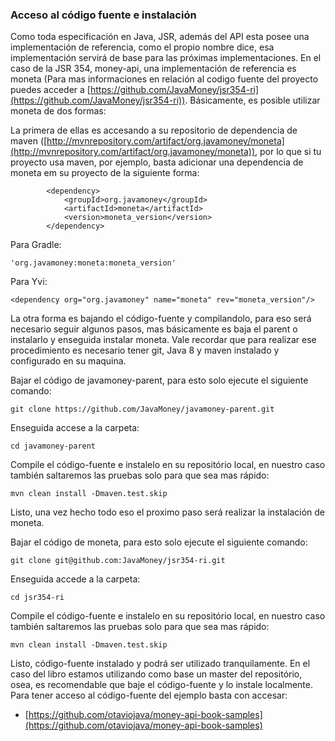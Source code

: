 ### Acceso al código fuente e instalación

Como toda especificación en Java, JSR, además del API esta posee una implementación de referencia, como el propio nombre dice, esa implementación servirá de base para las próximas implementaciones. En el caso de la JSR 354, money-api, una implementación de referencia es moneta (Para mas informaciones en relación al codigo fuente del proyecto puedes acceder a [https://github.com/JavaMoney/jsr354-ri](https://github.com/JavaMoney/jsr354-ri)). Básicamente, es posible utilizar moneta de dos formas:

La primera de ellas es accesando a su repositorio de dependencia de maven ([http://mvnrepository.com/artifact/org.javamoney/moneta](http://mvnrepository.com/artifact/org.javamoney/moneta)), por lo que si tu proyecto usa maven, por ejemplo, basta adicionar una dependencia de moneta em su proyecto de la siguiente forma:

```
        <dependency>
            <groupId>org.javamoney</groupId>
            <artifactId>moneta</artifactId>
            <version>moneta_version</version>
        </dependency>
```

Para Gradle:
```
'org.javamoney:moneta:moneta_version'
```

Para Yvi:
```
<dependency org="org.javamoney" name="moneta" rev="moneta_version"/>
```


La otra forma es bajando el código-fuente y compilandolo, para eso será necesario seguir algunos pasos, mas básicamente es baja el parent o instalarlo y enseguida instalar moneta. Vale recordar que para realizar ese procedimiento es necesario tener git, Java 8 y maven instalado y configurado en su maquina.


Bajar el código de javamoney-parent, para esto solo ejecute el siguiente comando:

```
git clone https://github.com/JavaMoney/javamoney-parent.git
```

Enseguida accese a la carpeta:
```
cd javamoney-parent
```

Compile el código-fuente e instalelo en su repositório local, en nuestro caso también saltaremos las pruebas solo para que sea mas rápido:

```
mvn clean install -Dmaven.test.skip
```

Listo, una vez hecho todo eso el proximo paso será realizar la instalación de moneta.

Bajar el código de moneta, para esto solo ejecute el siguiente comando:

```
git clone git@github.com:JavaMoney/jsr354-ri.git
```

Enseguida accede a la carpeta:

```
cd jsr354-ri
```

Compile el código-fuente e instalelo en su repositório local, en nuestro caso también saltaremos las pruebas solo para que sea mas rápido:

```
mvn clean install -Dmaven.test.skip
```


Listo, código-fuente instalado y podrá ser utilizado tranquilamente. En el caso del libro estamos utilizando como base un master del repositório, osea, es recomendable que baje el código-fuente y lo instale localmente. Para tener acceso al código-fuente del ejemplo basta con accesar:

* [https://github.com/otaviojava/money-api-book-samples](https://github.com/otaviojava/money-api-book-samples)

